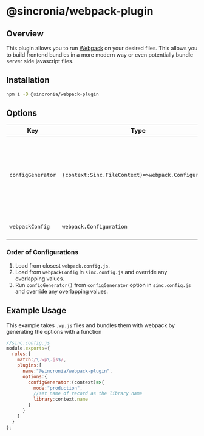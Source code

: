 # @sincronia/webpack-plugin

## Overview

This plugin allows you to run [Webpack](https://webpack.js.org/) on your desired files. This allows you to build frontend bundles in a more modern way or even potentially bundle server side javascript files.

## Installation

```bash
npm i -D @sincronia/webpack-plugin
```

## Options

| Key               | Type                                                | Default  | Description                                                                                                                                                                                                               |
| ----------------- | --------------------------------------------------- | -------- | ------------------------------------------------------------------------------------------------------------------------------------------------------------------------------------------------------------------------- |
| `configGenerator` | `(context:Sinc.FileContext)=>webpack.Configuration` | `()=>{}` | Function that can generate a webpack configuration object. A [Sinc.FileContext](https://github.com/nuvolo/sincronia/blob/bdb/packages/types/index.d.ts) is passed in so that you can substitute options using the context |
| `webpackConfig`   | `webpack.Configuration`                             | `{}`     | Same as [webpack.config.js](https://webpack.js.org/configuration/) object                                                                                                                                                 |

### Order of Configurations

1. Load from closest `webpack.config.js`.
2. Load from `webpackConfig` in `sinc.config.js` and override any overlapping values.
3. Run `configGenerator()` from `configGenerator` option in `sinc.config.js` and override any overlapping values.

## Example Usage

This example takes `.wp.js` files and bundles them with webpack by generating the options with a function

```javascript
//sinc.config.js
module.exports={
  rules:{
    match:/\.wp\.js$/,
    plugins:[
      name:"@sincronia/webpack-plugin",
      options:{
        configGenerator:(context)=>{
          mode:"production",
          //set name of record as the library name
          library:context.name
        }
      }
    ]
  }
};
```
